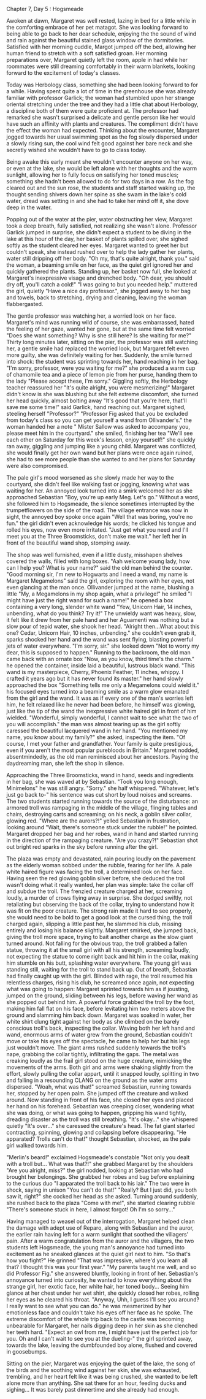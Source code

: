 Chapter 7, Day 5 : Hogsmeade

Awoken at dawn, Margaret was well rested, lazing in bed for a little while in the comforting embrace of her pet matagot.
She was looking forward to being able to go back to her dear schedule, enjoying the the sound of wind and rain against the beautiful stained glass window of the dormitories. Satisfied with her morning cuddle, Margot jumped off the bed, allowing her human friend to stretch with a soft satisfied groan.
Her morning preparations over, Margaret quietly left the room, apple in had while her roommates were still dreaming comfortably in their warm blankets, looking forward to the excitement of today's classes.

Today was Herbology class, something she had been looking forward to for a while. Having spent quite a lot of time in the greenhouse she was already familiar with professor Garlick; the woman had stumbled upon her strange oriental stretching under the tree and they had a little chat about Herbology, a discipline both of them were quite proficient at. The professor had remarked she wasn't surprised a delicate and gentle person like her would have such an affinity with plants and creatures. The compliment didn't have the effect the woman had expected.
Thinking about the encounter, Margaret jogged towards her usual swimming spot as the fog slowly dispersed under a slowly rising sun, the cool wind felt good against her bare neck and she secretly wished she wouldn't have to go to class today.

Being awake this early meant she wouldn't encounter anyone on her way, or even at the lake, she would be left alone with her thoughts and the warm sunlight, allowing her to fully focus on satisfying her toned muscles; something she hadn't been allowed to do for two days in a row.
As the fog cleared out and the sun rose, the students and staff started waking up, the thought sending shivers down her spine as she swam in the lake's cold water, dread was setting in and she had to take her mind off it, she dove deep in the water.

Popping out of the water at the pier, water obstructing her view, Margaret took a deep breath, fully satisfied, not realizing she wasn't alone.
Professor Garlick jumped in surprise, she didn't expect a student to be diving in the lake at this hour of the day, her basket of plants spilled over, she sighed softly as the student cleared her eyes.
Margaret wanted to greet her but couldn't speak, she instead rushed over to help the lady gather her plants, water still dripping off her body.
"Oh my, that's quite alright, thank you." said the woman, a beaming smile on her face, as the quiet girl ignored her and quickly gathered the plants.
Standing up, her basket now full, she looked at Margaret's inexpressive visage and drenched body. "Oh dear, you should dry off, you'll catch a cold!"
"I was going to but you needed help." muttered the girl, quietly "Have a nice day professor.", she jogged away to her bag and towels, back to stretching, drying and cleaning, leaving the woman flabbergasted.

The gentle professor was watching her, a worried look on her face. Margaret's mind was running wild of course, she was embarrassed, hated the feeling of her gaze, wanted her gone, but at the same time felt worried "Does she want something? Why is she still here? Is she waiting for me?"
Thirty long minutes later, sitting on the pier, the professor was still watching her, a gentle smile had replaced the worried look, but Margaret felt even more guilty, she was definitely waiting for her.
Suddenly, the smile turned into shock: the student was sprinting towards her, hand reaching in her bag.
"I'm sorry, professor, were you waiting for me?" she produced a warm cup of chamomile tea and a piece of lemon pie from her purse, handing them to the lady "Please accept these, I'm sorry."
Giggling softly, the Herbology teacher reassured her "It's quite alright, you were mesmerizing!" Margaret didn't know is she was blushing but she felt extreme discomfort, she turned her head quickly, almost bolting away "It's good that you're here, that'll save me some time!" said Garlick, hand reaching out.
Margaret sighed, steeling herself "Professor?"
"Professor Fig asked that you be excluded from today's class so you can get yourself a wand from Ollivander's." the woman handed her a note " Mister Sallow was asked to accompany you, please meet him in the courtyard." she smiled, finishing her tea "We'll see each other on Saturday for this week's lesson, enjoy yourself!" she quickly ran away, giggling and jumping like a young child.
Margaret was conflicted, she would finally get her own wand but her plans were once again ruined, she had to see more people than she wanted to and her plans for Saturday were also compromised.

The pale girl's mood worsened as she slowly made her way to the courtyard, she didn't feel like walking fast or jogging, knowing what was waiting for her. An annoyed look turned into a smirk welcomed her as she approached Sebastian "Boy, you're up early Meg. Let's go."
Without a word, she followed him to Hogsmeade, the silence sometimes interrupted by the trumpetflowers on the side of the road.
The village entrance was now in sight, the annoyed boy spoke once again "Well that was boring, you're no fun." the girl didn't even acknowledge his words; he clicked his tongue and rolled his eyes, now even more irritated. "Just get what you need and I'll meet you at the Three Broomsticks, don't make me wait." her left her in front of the beautiful wand shop, stomping away.

The shop was well furnished, even if a little dusty, misshapen shelves covered the walls, filled with long boxes. "Aah welcome young lady, how can I help you? What is your name?" said the old man behind the counter.
"Good morning sir, I'm new to Hogwarts and I need a wand, my name is Margaret Megamelons" said the girl, exploring the room with her eyes, not even glancing at the man once.
Ollivander jumped at the name, blushing a little "My, a Megamelons in my shop again, what a privilege!" he smiled "I might have just the right wand for such a name!" he opened a box containing a very long, slender white wand "Yew, Unicorn Hair, 14 inches, unbending, what do you think? Try it!"
The unwieldy want was heavy, slow, it felt like it drew from her pale hand and her Aguamenti was nothing but a slow pour of tepid water, she shook her head. "Alright then...What about this one? Cedar, Unicorn Hair, 10 inches, unbending." she couldn't even grab it, sparks shocked her hand and the wand was sent flying, blasting powerful jets of water everywhere. "I'm sorry, sir." she looked down "Not to worry my dear, this is supposed to happen."
Running to the backroom, the old man came back with an ornate box "Now, as you know, third time's the charm." he opened the container, inside laid a beautiful, lustrous black wand. "This wand is my masterpiece, Cherry, Phoenix Feather, 11 inches, whippy. I crafted it years ago but it has never found its master." her hand slowly approached the box "Something tells me only a Megamelons could wield it." his focused eyes turned into a beaming smile as a warm glow emanated from the girl and the wand.
It was as if every one of the man's worries left him, he felt relaxed like he never had been before, he himself was glowing, just like the tip of the wand the inexpressive white haired girl in front of him wielded.
"Wonderful, simply wonderful, I cannot wait to see what the two of you will accomplish." the man was almost tearing up as the girl softly caressed the beautiful lacquered wand in her hand. "You mentioned my name, you know about my family?" she asked, inspecting the item. "Of course, I met your father and grandfather. Your family is quite prestigious, even if you aren't the most popular purebloods in Britain." Margaret nodded, absentmindedly, as the old man reminisced about her ancestors. Paying the daydreaming man, she left the shop in silence.

Approaching the Three Broomsticks, wand in hand, seeds and ingredients in her bag, she was waved at by Sebastian. "Took you long enough, Minimelons" he was still angry. "Sorry." she half whispered. "Whatever, let's just go back to-" his sentence was cut short by loud noises and screams.
The two students started running towards the source of the disturbance: an armored troll was rampaging in the middle of the village, flinging tables and chairs, destroying carts and screaming; on his neck, a goblin silver collar, glowing red.
"Where are the aurors?!" yelled Sebastian in frustration, looking around "Wait, there's someone stuck under the rubble!" he pointed.
Margaret dropped her bag and her robes, wand in hand and started running in the direction of the rampaging creature. "Are you crazy?!" Sebastian shot out bright red sparks in the sky before running after the girl.

The plaza was empty and devastated, rain pouring loudly on the pavement as the elderly woman sobbed under the rubble, fearing for her life.
A pale white haired figure was facing the troll, a determined look on her face.
Having seen the red glowing goblin silver before, she deduced the troll wasn't doing what it really wanted, her plan was simple: take the collar off and subdue the troll.
The frenzied creature charged at her, screaming loudly, a murder of crows flying away in surprise. She dodged swiftly, not retaliating but observing the back of the collar, trying to understand how it was fit on the poor creature.
The strong rain made it hard to see properly, she would need to be bold to get a good look at the cursed thing, the troll charged again, slipping a little past her, he slammed his club, missing entirely and losing his balance slightly.
Margaret smirked, she jumped back, giving the troll more space, trying to bait another charge as the slow giant turned around.
Not falling for the obvious trap, the troll grabbed a fallen statue, throwing it at the small girl with all his strength, screaming loudly, not expecting the statue to come right back and hit him in the collar, making him stumble on his butt, splashing water everywhere.
The young girl was standing still, waiting for the troll to stand back up. Out of breath, Sebastian had finally caught up with the girl.
Blinded with rage, the troll resumed his relentless charges, rising his club, he screamed once again, not expecting what was going to happen: Margaret sprinted towards him as if jousting, jumped on the ground, sliding between his legs, before waving her wand as she popped out behind him.
A powerful force grabbed the troll by the foot, making him fall flat on his face, before levitating him two meters above the ground and slamming him back down.
Margaret was soaked in water, her white shirt clung tight against her body as she climbed on the barely conscious troll's back, inspecting the collar. Waving both her left hand and wand, enormous arms of water grew from the ground, Sebastian couldn't move or take his eyes off the spectacle, he came to help her but his legs just wouldn't move.
The giant arms rushed suddenly towards the troll's nape, grabbing the collar tightly, infiltrating the gaps. The metal was creaking loudly as the frail girl stood on the huge creature, mimicking the movements of the arms.
Both girl and arms were shaking slightly from the effort, slowly pulling the collar appart, until it snapped loudly, splitting in two and falling in a resounding CLANG on the ground as the water arms dispersed.
"Woah, what was that!" screamed Sebastian, running towards her, stopped by her open palm. She jumped off the creature and walked around.
Now standing in front of his face, she closed her eyes and placed her hand on his forehead.
Sebastian was creeping closer, wondering what she was doing, or what was going to happen, gripping his wand tightly, dreading disaster as the troll was still breathing.
"It's okay..." she whispered quietly "It's over..." she caressed the creature's head. The fat giant started contracting, spinning, glowing and collapsing before disappearing. "He apparated? Trolls can't do that!" thought Sebastian, shocked, as the pale girl walked towards him.

"Merlin's beard!" exclaimed Hogsmeade's constable "Not only you dealt with a troll but... What was that?!" she grabbed Margaret by the shoulders "Are you alright, miss?" the girl nodded, looking at Sebastian who had brought her belongings. She grabbed her robes and bag before explaining to the curious duo "I apparated the troll back to his lair."
The two were in shock, saying in unison "You can't do that!" "Really? But I just did, you both saw it, right?" she cocked her head as she asked.
Turning around suddenly, she rushed back to the plaza "Come with me!", she started clearing rubble "There's someone stuck in here, I almost forgot! Oh I'm so sorry..."

Having managed to weasel out of the interrogation, Margaret helped clean the damage with adept use of Reparo, along with Sebastian and the auror, the earlier rain having left for a warm sunlight that soothed the villagers' pain.
After a warm congratulation from the auror and the villagers, the two students left Hogsmeade, the young man's annoyance had turned into excitement as he sneaked glances at the quiet girl next to him.
"So that's how you fight?" He grinned "That was impressive, where'd you learn all that? I thought this was your first year."
"My parents taught me well, and so did Professor Fig." she answered bluntly, looking in front of her.
Sebastian's annoyance turned into curiosity, he wanted to know everything about the strange girl, her exotic face, her white hair, her toned body...
Seeing him glance at her chest under her wet shirt, she quickly closed her robes, rolling her eyes as he cleared his throat. "Anyway, Uhh, I guess I'll see you around? I really want to see what you can do." he was mesmerized by her emotionless face and couldn't take his eyes off her face as he spoke.
The extreme discomfort of the whole trip back to the castle was becoming unbearable for Margaret, her nails digging deep in her skin as she clenched her teeth hard. "Expect an owl from me, I might have just the perfect job for you. Oh and I can't wait to see you at the dueling-" the girl sprinted away, towards the lake, leaving the dumbfounded boy alone, flushed and covered in goosebumps.

Sitting on the pier, Margaret was enjoying the quiet of the lake, the song of the birds and the soothing wind against her skin, she was exhausted, trembling, and her heart felt like it was being crushed, she wanted to be left alone more than anything.
She sat there for an hour, feeding ducks and sighing... It was barely past dinnertime and she already had enough.